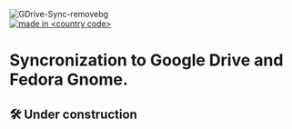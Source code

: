 ![GDrive-Sync-removebg](https://github.com/luizmarinhojr/fedora-gdrive-sync-integration/assets/100722777/870e39c0-160d-4ab0-bdc4-3c75657315bd)
<br>
<a href="https://github.com/pedromxavier/flag-badges">
    <img src="https://raw.githubusercontent.com/pedromxavier/flag-badges/main/badges/BR.svg" alt="made in <country code>">
</a>

# Syncronization to Google Drive and Fedora Gnome.

## 🛠️ Under construction
